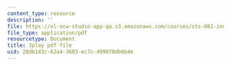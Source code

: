 ```yaml
---
content_type: resource
description: ''
file: https://ol-ocw-studio-app-qa.s3.amazonaws.com/courses/sts-081-innovation-systems-for-science-technology-energy-manufacturing-and-health-spring-2017/28db143c62a43603ec7cd99078db6b4e_H-ym4rSciTM.pdf
file_type: application/pdf
resourcetype: Document
title: 3play pdf file
uid: 28db143c-62a4-3603-ec7c-d99078db6b4e
---
```

